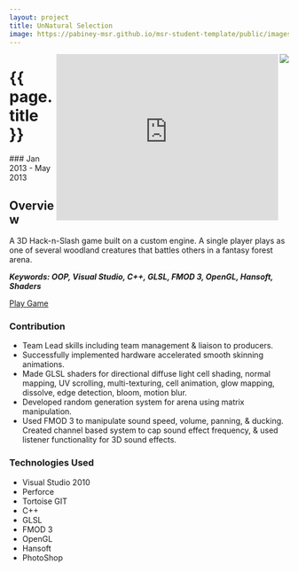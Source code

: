 ```yaml
---
layout: project
title: UnNatural Selection
image: https://pabiney-msr.github.io/msr-student-template/public/images/game-project-unnatural-selection.jpg
---
```

<img class="project-image" align="right" src="https://pabiney-msr.github.io/msr-student-template/public/images/game-project-unnatural-selection.jpg"/>
<iframe class="project-image" align="right" width="400" height="300" src="https://www.youtube.com/embed/lxLnIZ8Q3b4" frameborder="0" allowfullscreen></iframe>
<h1 id="project-title">{{ page.title }}</h1>
### Jan 2013 - May 2013

## Overview
A 3D Hack-n-Slash game built on a custom engine. A single player plays as one of several woodland creatures that battles others in a fantasy forest arena.

<b><i>Keywords: OOP, Visual Studio, C++, GLSL, FMOD 3, OpenGL, Hansoft, Shaders</i></b>

<a href="http://gameproject.fullsail.com/gpgames/index.php/2013/05/unnatural-selection/">Play Game</a>

### Contribution
* Team Lead skills including team management & liaison to producers.
* Successfully implemented hardware accelerated smooth skinning animations.
* Made GLSL shaders for directional diffuse light cell shading, normal mapping, UV scrolling, multi-texturing, cell animation, glow mapping, dissolve, edge detection, bloom, motion blur.
* Developed random generation system for arena using matrix manipulation.
* Used FMOD 3 to manipulate sound speed, volume, panning, & ducking. Created channel based system to cap sound effect frequency, & used listener functionality for 3D sound effects.

### Technologies Used
* Visual Studio 2010
* Perforce
* Tortoise GIT
* C++
* GLSL
* FMOD 3
* OpenGL
* Hansoft
* PhotoShop